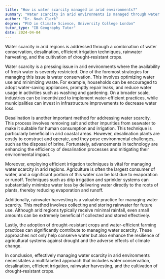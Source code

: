 ```yaml
---
title: "How is water scarcity managed in arid environments?"
summary: "Water scarcity in arid environments is managed through water conservation, desalination, and efficient irrigation techniques."
author: "Dr. Noah Clark"
degree: "PhD in Climate Science, University College London"
tutor_type: "IB Geography Tutor"
date: 2024-04-04
---
```


Water scarcity in arid regions is addressed through a combination of water conservation, desalination, efficient irrigation techniques, rainwater harvesting, and the cultivation of drought-resistant crops.

Water scarcity is a pressing issue in arid environments where the availability of fresh water is severely restricted. One of the foremost strategies for managing this issue is water conservation. This involves optimizing water use and minimizing waste. For example, households can be encouraged to adopt water-saving appliances, promptly repair leaks, and reduce water usage in activities such as washing and gardening. On a broader scale, industries can be incentivized to implement water-efficient practices, while municipalities can invest in infrastructure improvements to decrease water loss.

Desalination is another important method for addressing water scarcity. This process involves removing salt and other impurities from seawater to make it suitable for human consumption and irrigation. This technique is particularly beneficial in arid coastal areas. However, desalination plants are costly to construct and operate, and they pose environmental challenges, such as the disposal of brine. Fortunately, advancements in technology are enhancing the efficiency of desalination processes and mitigating their environmental impact.

Moreover, employing efficient irrigation techniques is vital for managing water scarcity in arid regions. Agriculture is often the largest consumer of water, and a significant portion of this water can be lost due to evaporation or runoff. Techniques such as drip irrigation and sprinkler systems can substantially minimize water loss by delivering water directly to the roots of plants, thereby reducing evaporation and runoff.

Additionally, rainwater harvesting is a valuable practice for managing water scarcity. This method involves collecting and storing rainwater for future use. Although arid regions typically receive minimal rainfall, even small amounts can be extremely beneficial if collected and stored effectively.

Lastly, the adoption of drought-resistant crops and water-efficient farming practices can significantly contribute to managing water scarcity. These approaches not only help conserve water but also enhance the resilience of agricultural systems against drought and the adverse effects of climate change.

In conclusion, effectively managing water scarcity in arid environments necessitates a multifaceted approach that includes water conservation, desalination, efficient irrigation, rainwater harvesting, and the cultivation of drought-resistant crops.
    